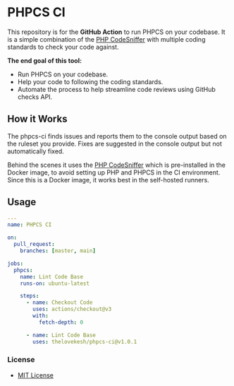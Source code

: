 # PHPCS CI

This repository is for the **GitHub Action** to run PHPCS on your codebase. It is a simple combination of the [PHP CodeSniffer](https://github.com/squizlabs/PHP_CodeSniffer) with multiple coding standards to check your code against.

**The end goal of this tool:**

- Run PHPCS on your codebase.
- Help your code to following the coding standards.
- Automate the process to help streamline code reviews using GitHub checks API.

## How it Works

The phpcs-ci finds issues and reports them to the console output based on the ruleset you provide. Fixes are suggested in the console output but not automatically fixed.

Behind the scenes it uses the [PHP CodeSniffer](https://github.com/squizlabs/PHP_CodeSniffer) which is pre-installed in the Docker image, to avoid setting up PHP and PHPCS in the CI environment. Since this is a Docker image, it works best in the self-hosted runners.

## Usage

```yml
---
name: PHPCS CI

on:
  pull_request:
    branches: [master, main]

jobs:
  phpcs:
    name: Lint Code Base
    runs-on: ubuntu-latest

    steps:
      - name: Checkout Code
        uses: actions/checkout@v3
        with:
          fetch-depth: 0

      - name: Lint Code Base
        uses: thelovekesh/phpcs-ci@v1.0.1
```

### License

- [MIT License](https://github.com/github/super-linter/blob/main/LICENSE)

